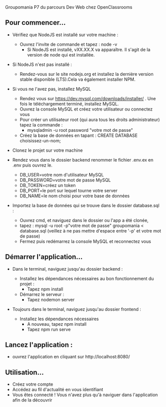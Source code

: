 Groupomania
P7 du parcours Dev Web chez OpenClassrooms

Pour commencer...
--------------------------------------------------------
- Vérifiez que NodeJS est installé sur votre machine :
    - Ouvrez l'invite de commande et tapez : node -v
        - Si NodeJS est installé, vXX.XX.X va apparaître. Il s'agit de la version de node qui est installée.

- Si NodeJS n'est pas installé :
    - Rendez-vous sur le site nodejs.org et installez la dernière version stable disponible (LTS).Cela va également installer NPM.

- Si vous ne l'avez pas, installez MySQL
    - Rendez vous sur https://dev.mysql.com/downloads/installer/ . Une fois le téléchargement terminé, installez MySQL.
    - Ouvrez la console MySQL et créez votre utilisateur ou connectez vous
    - Pour créer un utilisateur root (qui aura tous les droits administrateur) tapez la commande :
        - mysqladmin -u root password "votre mot de passe"
    - Créez la base de données en tapant : CREATE DATABASE choisissez-un-nom;

- Clonez le projet sur votre machine

- Rendez vous dans le dossier backend renommer le fichier .env.ex en .env puis ouvrez le.
    - DB_USER=votre nom d'utilisateur MySQL
    - DB_PASSWORD=votre mot de passe MySQL
    - DB_TOKEN=créez un token
    - DB_PORT=le port sur lequel tourne votre server
    - DB_NAME=le nom choisi pour votre base de données
    
- Importez la base de données qui se trouve dans le dossier database.sql :
    - Ouvrez cmd, et naviguez dans le dossier ou l'app a été clonée,
    - tapez : mysql -u root -p"votre mot de passe" groupomania < database.sql (veillez à ne pas mettre d'espace entre '-p' et votre mot de passe)
    - Fermez puis redémarrez la console MySQL et reconnectez vous


Démarrer l'application...
---------------------------------------------------------
- Dans le terminal, naviguez jusqu'au dossier backend :
    - Installez les dépendances nécessaires au bon fonctionnement du projet :
        - Tapez npm install
    - Démarrez le serveur :
        - Tapez nodemon server

- Toujours dans le terminal, naviguez jusqu'au dossier frontend :
    - Installez les dépendances nécessaires
        - A nouveau, tapez npm install
        - Tapez npm run serve

Lancez l'application :
-----------------------------------------------------------
- ouvrez l'application en cliquant sur http://localhost:8080/

Utilisation...
------------------------------------------------------------
- Créez votre compte
- Accédez au fil d'actualité en vous identifiant
- Vous êtes connecté ! Vous n'avez plus qu'à naviguer dans l'application afin de la découvrir
